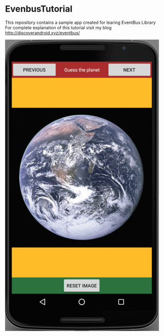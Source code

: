 # EvenbusTutorial
This repository contains a sample app created for learing EventBus Library
For complete explanation of this tutorial visit my blog http://discoverandroid.xyz/eventbus/

![Settings Window](https://github.com/Govzy/EvenbusTutorial/blob/master/app/src/main/res/mipmap-hdpi/Screen%20Shot%202016-11-20%20at%206.12.07%20PM.png)

